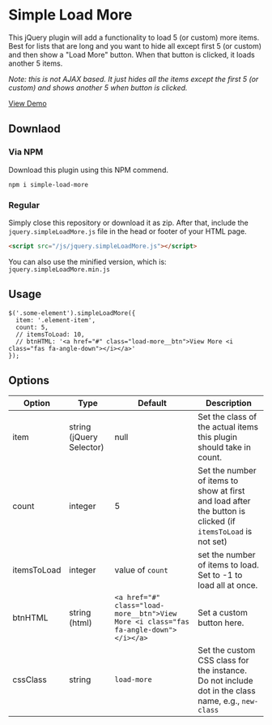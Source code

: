 # Simple Load More
This jQuery plugin will add a functionality to load 5 (or custom) more items. Best for lists that are long and you want to hide all except first 5 (or custom) and then show a "Load More" button. When that button is clicked, it loads another 5 items.

*Note: this is not AJAX based. It just hides all the items except the first 5 (or custom) and shows another 5 when button is clicked.*

<a href="https://zeshanshani.github.io/simple-load-more/demos/demo.html" target="_blank">View Demo</a>

## Downlaod

### Via NPM

Download this plugin using this NPM commend.

```
npm i simple-load-more
```

### Regular

Simply close this repository or download it as zip. After that, include the `jquery.simpleLoadMore.js` file in the head or footer of your HTML page.

``` HTML
<script src="/js/jquery.simpleLoadMore.js"></script>
```

You can also use the minified version, which is: `jquery.simpleLoadMore.min.js`

## Usage

``` JS
$('.some-element').simpleLoadMore({
  item: '.element-item',
  count: 5,
  // itemsToLoad: 10,
  // btnHTML: '<a href="#" class="load-more__btn">View More <i class="fas fa-angle-down"></i></a>'
});
```

## Options

| Option | Type | Default | Description |
| ------ | ---- | ------- | ----------- |
| item | string (jQuery Selector) | null | Set the class of the actual items this plugin should take in count. |
| count | integer | 5 | Set the number of items to show at first and load after the button is clicked (if `itemsToLoad` is not set) |
| itemsToLoad | integer | value of `count` | set the number of items to load. Set to -1 to load all at once. |
| btnHTML | string (html) | `<a href="#" class="load-more__btn">View More <i class="fas fa-angle-down"></i></a>` | Set a custom button here. |
| cssClass | string | `load-more` | Set the custom CSS class for the instance. Do not include dot in the class name, e.g., `new-class`  |
